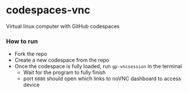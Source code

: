 # codespaces-vnc
Virtual linux computer with GitHub codespaces

### How to run
- Fork the repo
- Create a new codespace from the repo
- Once the codespace is fully loaded, run ``gp-vncsession`` in the terminal
   - Wait for the program to fully finish
   - port ``6080`` should open which links to noVNC dashboard to access device
